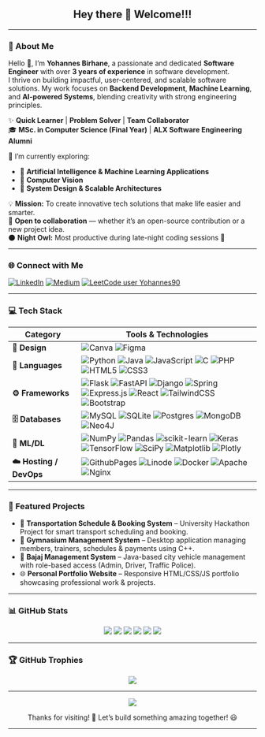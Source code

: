 <!-- 
<div align="center"></div>
<div align="center"><h2>Hey there 👋 Welcome!!!</h2></div>
<div align="center">
  <img src="https://github.com/Yohannes90/Yohannes90/assets/116464283/d8cdc4e7-ffb1-46a0-ae40-f698f7e8e9ae" height=auto>
</div> 
<br>
-->

<h2 align="center">Hey there 👋 Welcome!!!</h2>

---

### 💫 About Me

Hello 👋, I’m **Yohannes Birhane**, a passionate and dedicated **Software Engineer** with over **3 years of experience** in software development.  
I thrive on building impactful, user-centered, and scalable software solutions. My work focuses on **Backend Development**, **Machine Learning**, and **AI-powered Systems**, blending creativity with strong engineering principles.

✨ **Quick Learner** | **Problem Solver** | **Team Collaborator**  
🎓 **MSc. in Computer Science (Final Year)** | **ALX Software Engineering Alumni**  

🚀 I’m currently exploring:  
- 🤖 **Artificial Intelligence & Machine Learning Applications**  
- 🧠 **Computer Vision**  
- 🧩 **System Design & Scalable Architectures**  

💡 **Mission:** To create innovative tech solutions that make life easier and smarter.  
💬 **Open to collaboration** — whether it’s an open-source contribution or a new project idea.  
🌑 **Night Owl:** Most productive during late-night coding sessions 🌙  

---

### 🌐 Connect with Me

[![LinkedIn](https://img.shields.io/badge/LinkedIn-%230077B5.svg?style=for-the-badge&logo=linkedin&logoColor=white)](https://linkedin.com/in/Yohannes90)
[![Medium](https://img.shields.io/badge/Medium-12100E?style=for-the-badge&logo=medium&logoColor=white)](https://medium.com/@Yohannes90)
[![LeetCode user Yohannes90](https://img.shields.io/badge/dynamic/json?style=for-the-badge&labelColor=black&color=%23ffa116&label=Solved&query=solved&url=https%3A%2F%2Fleetcode-badge.vercel.app%2Fapi%2Fusers%2FYohannes90&logo=leetcode&logoColor=yellow)](https://leetcode.com/Yohannes90/)

---

### 💻 Tech Stack

| Category | Tools & Technologies |
|-----------|----------------------|
| **🎨 Design** | ![Canva](https://img.shields.io/badge/Canva-%2300C4CC.svg?style=flat-square&logo=Canva&logoColor=white) ![Figma](https://img.shields.io/badge/Figma-%23F24E1E.svg?style=flat-square&logo=figma&logoColor=white) |
| **💬 Languages** | ![Python](https://img.shields.io/badge/python-3670A0?style=flat-square&logo=python&logoColor=ffdd54) ![Java](https://img.shields.io/badge/java-%23ED8B00.svg?style=flat-square&logo=openjdk&logoColor=white) ![JavaScript](https://img.shields.io/badge/javascript-%23323330.svg?style=flat-square&logo=javascript&logoColor=%23F7DF1E) ![C](https://img.shields.io/badge/c-%2300599C.svg?style=flat-square&logo=c&logoColor=white) ![PHP](https://img.shields.io/badge/php-%23777BB4.svg?style=flat-square&logo=php&logoColor=white) ![HTML5](https://img.shields.io/badge/html5-%23E34F26.svg?style=flat-square&logo=html5&logoColor=white) ![CSS3](https://img.shields.io/badge/css3-%231572B6.svg?style=flat-square&logo=css3&logoColor=white) |
| **⚙️ Frameworks** | ![Flask](https://img.shields.io/badge/flask-%23000.svg?style=flat-square&logo=flask&logoColor=white) ![FastAPI](https://img.shields.io/badge/FastAPI-005571?style=flat-square&logo=fastapi) ![Django](https://img.shields.io/badge/django-%23092E20.svg?style=flat-square&logo=django&logoColor=white) ![Spring](https://img.shields.io/badge/spring-%236DB33F.svg?style=flat-square&logo=spring&logoColor=white) ![Express.js](https://img.shields.io/badge/express.js-%23404d59.svg?style=flat-square&logo=express&logoColor=%2361DAFB) ![React](https://img.shields.io/badge/react-%2320232a.svg?style=flat-square&logo=react&logoColor=%2361DAFB) ![TailwindCSS](https://img.shields.io/badge/tailwindcss-%2338B2AC.svg?style=flat-square&logo=tailwind-css&logoColor=white) ![Bootstrap](https://img.shields.io/badge/bootstrap-%238511FA.svg?style=flat-square&logo=bootstrap&logoColor=white) |
| **🗄️ Databases** | ![MySQL](https://img.shields.io/badge/mysql-%2300000f.svg?style=flat-square&logo=mysql&logoColor=white) ![SQLite](https://img.shields.io/badge/sqlite-%2307405e.svg?style=flat-square&logo=sqlite&logoColor=white) ![Postgres](https://img.shields.io/badge/postgres-%23316192.svg?style=flat-square&logo=postgresql&logoColor=white) ![MongoDB](https://img.shields.io/badge/MongoDB-%234ea94b.svg?style=flat-square&logo=mongodb&logoColor=white) ![Neo4J](https://img.shields.io/badge/Neo4j-008CC1?style=flat-square&logo=neo4j&logoColor=white) |
| **🤖 ML/DL** | ![NumPy](https://img.shields.io/badge/numpy-%23013243.svg?style=flat-square&logo=numpy&logoColor=white) ![Pandas](https://img.shields.io/badge/pandas-%23150458.svg?style=flat-square&logo=pandas&logoColor=white) ![scikit-learn](https://img.shields.io/badge/scikit--learn-%23F7931E.svg?style=flat-square&logo=scikit-learn&logoColor=white) ![Keras](https://img.shields.io/badge/Keras-%23D00000.svg?style=flat-square&logo=Keras&logoColor=white) ![TensorFlow](https://img.shields.io/badge/TensorFlow-%23FF6F00.svg?style=flat-square&logo=TensorFlow&logoColor=white) ![SciPy](https://img.shields.io/badge/SciPy-%230C55A5.svg?style=flat-square&logo=scipy&logoColor=white) ![Matplotlib](https://img.shields.io/badge/Matplotlib-%23ffffff.svg?style=flat-square&logo=Matplotlib&logoColor=black) ![Plotly](https://img.shields.io/badge/Plotly-%233F4F75.svg?style=flat-square&logo=plotly&logoColor=white) |
| **☁️ Hosting / DevOps** | ![GithubPages](https://img.shields.io/badge/github%20pages-121013?style=flat-square&logo=github&logoColor=white) ![Linode](https://img.shields.io/badge/linode-00A95C?style=flat-square&logo=linode&logoColor=white) ![Docker](https://img.shields.io/badge/docker-%230db7ed.svg?style=flat-square&logo=docker&logoColor=white) ![Apache](https://img.shields.io/badge/apache-%23D42029.svg?style=flat-square&logo=apache&logoColor=white) ![Nginx](https://img.shields.io/badge/nginx-%23009639.svg?style=flat-square&logo=nginx&logoColor=white) |

---

### 🌟 Featured Projects

- 🚗 **Transportation Schedule & Booking System** – University Hackathon Project for smart transport scheduling and booking.  
- 💪 **Gymnasium Management System** – Desktop application managing members, trainers, schedules & payments using C++.  
- 🧭 **Bajaj Management System** – Java-based city vehicle management with role-based access (Admin, Driver, Traffic Police).  
- 🌐 **Personal Portfolio Website** – Responsive HTML/CSS/JS portfolio showcasing professional work & projects.  

---

### 📊 GitHub Stats

<div align="center">
  <img src="http://github-profile-summary-cards.vercel.app/api/cards/stats?username=Yohannes90&theme=vue" />
  <img src="http://github-profile-summary-cards.vercel.app/api/cards/most-commit-language?username=Yohannes90&theme=vue&exclude=html,CSS,Jupyter%20Notebook" />
  <img src="http://github-profile-summary-cards.vercel.app/api/cards/repos-per-language?username=Yohannes90&theme=vue&exclude=html,CSS,Jupyter%20Notebook" />
  <img src="http://github-profile-summary-cards.vercel.app/api/cards/productive-time?username=Yohannes90&theme=vue&utcOffset=3" />
  <img src="http://github-profile-summary-cards.vercel.app/api/cards/profile-details?username=Yohannes90&theme=vue" />
  <img src="https://github-readme-streak-stats.herokuapp.com/?user=Yohannes90&theme=vue&hide_border=true" />
</div>

---

### 🏆 GitHub Trophies

<div align="center">
  <img src="https://github-profile-trophy.vercel.app/?username=Yohannes90&theme=vue&no-bg=true&no-frame=true&row=1&column=8"/>
</div>

---

<div align="center">
  
  ![](https://komarev.com/ghpvc/?username=Yohannes90)
  
  <p>Thanks for visiting! 🚀 Let’s build something amazing together! 😃</p>
</div>

---

<!-- Proudly created with:
 - https://gprm.itsvg.in
 - https://github.com/vn7n24fzkq/github-profile-summary-cards
 - https://github.com/antonkomarev/github-profile-views-counter
-->

